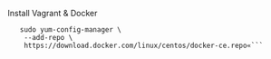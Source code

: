 Install Vagrant & Docker


```sudo yum install -y yum-utils
   sudo yum-config-manager \
    --add-repo \
    https://download.docker.com/linux/centos/docker-ce.repo«```
